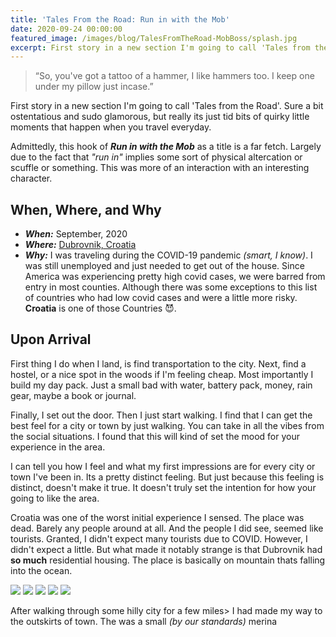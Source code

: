```yaml
---
title: 'Tales From the Road: Run in with the Mob'
date: 2020-09-24 00:00:00
featured_image: /images/blog/TalesFromTheRoad-MobBoss/splash.jpg
excerpt: First story in a new section I'm going to call 'Tales from the Road'. Sure a bit ostentatious, but really its just tid bits of quirky little moments that happen when you travel everyday.
---
```


> “So, you've got a tattoo of a hammer, I like hammers too. I keep one under my pillow just incase.”

First story in a new section I'm going to call 'Tales from the Road'. Sure a bit ostentatious and sudo glamorous, but really its just tid bits of quirky little moments that happen when you travel everyday.

Admittedly, this hook of ___Run in with the Mob___ as a title is a far fetch. Largely due to the fact that _"run in"_ implies some sort of physical altercation or scuffle or something. This was more of an interaction with an interesting character.

## When, Where, and Why

* ***When:*** September, 2020
* ***Where:*** [Dubrovnik, Croatia](https://www.google.com/maps/place/Dubrovnik,+Croatia/data=!4m2!3m1!1s0x134b8ba20835e87d:0x400ad50862bd500?sa=X&ved=2ahUKEwjqgL-6_oLsAhWd8uAKHWTPA-wQ8gEwKnoECB0QBA)
* ***Why:*** I was traveling during the COVID-19 pandemic _(smart, I know)_. I was still unemployed and just needed to get out of the house. Since America was experiencing pretty high covid cases, we were barred from entry in most counties. Although there was some exceptions to this list of countries who had low covid cases and were a little more risky. **Croatia** is one of those Countries 😈.

## Upon Arrival

First thing I do when I land, is find transportation to the city. Next, find a hostel, or a nice spot in the woods if I'm feeling cheap. Most importantly I build my day pack. Just a small bad with water, battery pack, money, rain gear, maybe a book or journal. 

Finally, I set out the door.  Then I just start walking. I find that I can get the best feel for a city or town by just walking. You can take in all the vibes from the social situations. I found that this will kind of set the mood for your experience in the area.

I can tell you how I feel and what my first impressions are for every city or town I've been in. Its a pretty distinct feeling. But just because this feeling is distinct, doesn't make it true. It doesn't truly set the intention for how your going to like the area.

Croatia was one of the worst initial experience I sensed. The place was dead. Barely any people around at all. And the people I did see, seemed like tourists. Granted, I didn't expect many tourists due to COVID. However, I didn't expect a little. But what made it notably strange is that Dubrovnik had **so much** residential housing. The place is basically on mountain thats falling into the ocean.

<div class="gallery" data-columns="3">
    <img src="/images/blog/TalesFromTheRoad-MobBoss/cityview-1.jpg">
    <img src="/images/blog/TalesFromTheRoad-MobBoss/cityview-2.jpg">
    <img src="/images/blog/TalesFromTheRoad-MobBoss/cityview-3.jpg">
    <img src="/images/blog/TalesFromTheRoad-MobBoss/cityview-4.jpg">
    <img src="/images/blog/TalesFromTheRoad-MobBoss/cityview-5.jpg">
</div>

After walking through some hilly city for a few miles> I had made my way to the outskirts of town. The was a small _(by our standards)_ merina